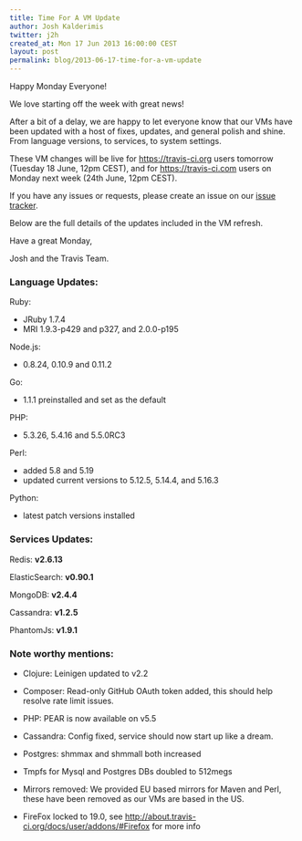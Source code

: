 ```yaml
---
title: Time For A VM Update
author: Josh Kalderimis
twitter: j2h
created_at: Mon 17 Jun 2013 16:00:00 CEST
layout: post
permalink: blog/2013-06-17-time-for-a-vm-update
---
```


Happy Monday Everyone!

We love starting off the week with great news!

After a bit of a delay, we are happy to let everyone know that our VMs have been updated with a host of fixes, updates, and general polish and shine. From language versions, to services, to system settings.

These VM changes will be live for https://travis-ci.org users tomorrow (Tuesday 18 June, 12pm CEST), and for https://travis-ci.com users on Monday next week (24th June, 12pm CEST).

If you have any issues or requests, please create an issue on our [issue tracker](https://github.com/travis-ci/travis-ci/issues).

Below are the full details of the updates included in the VM refresh.

Have a great Monday,

Josh and the Travis Team.


### Language Updates:

Ruby:
- JRuby 1.7.4
- MRI 1.9.3-p429 and p327, and 2.0.0-p195

Node.js:
- 0.8.24, 0.10.9 and 0.11.2 

Go:
- 1.1.1 preinstalled and set as the default

PHP:
- 5.3.26, 5.4.16 and 5.5.0RC3

Perl:
- added 5.8 and 5.19
- updated current versions to 5.12.5, 5.14.4, and 5.16.3

Python:
- latest patch versions installed


### Services Updates:

Redis: **v2.6.13**

ElasticSearch: **v0.90.1**

MongoDB: **v2.4.4**

Cassandra: **v1.2.5**

PhantomJs: **v1.9.1**


### Note worthy mentions:

- Clojure: Leinigen updated to v2.2 

- Composer: Read-only GitHub OAuth token added, this should help resolve rate limit issues.

- PHP: PEAR is now available on v5.5

- Cassandra: Config fixed, service should now start up like a dream.

- Postgres: shmmax and shmmall both increased

- Tmpfs for Mysql and Postgres DBs doubled to 512megs

- Mirrors removed: We provided EU based mirrors for Maven and Perl, these have been removed as our VMs are based in the US.

- FireFox locked to 19.0, see http://about.travis-ci.org/docs/user/addons/#Firefox for more info
